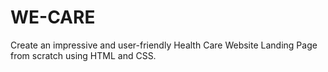 # WE-CARE
Create an impressive and user-friendly Health Care Website Landing Page from scratch using HTML and CSS.
